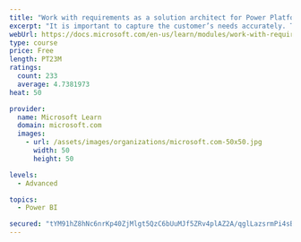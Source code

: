 ```yaml
---
title: "Work with requirements as a solution architect for Power Platform and Dynamics 365"
excerpt: "It is important to capture the customer’s needs accurately. This module explains how to capture requirements and identify functional and non-functional items."
webUrl: https://docs.microsoft.com/en-us/learn/modules/work-with-requirements/
type: course
price: Free
length: PT23M
ratings:
  count: 233
  average: 4.7381973
heat: 50

provider:
  name: Microsoft Learn
  domain: microsoft.com
  images:
    - url: /assets/images/organizations/microsoft.com-50x50.jpg
      width: 50
      height: 50

levels:
  - Advanced

topics:
  - Power BI

secured: "tYM91hZ8hNc6nrKp40ZjMlgt5QzC6bUuMJf5ZRv4plAZ2A/qglLazsrmPi4sBb8SQJWkHKZ01OdxmFmoThbKsw+jDEOxz72gJE9sNM2jzppaLLMSPEt7xaH9hLjmND905XPHZdy/6wQq4vBmI+SyL34iI7ZmcvAcwKIiBWiU4B2WmlSam5ofN2OCxQip2rHnXRAgGc23SLDT4lPQHMZc+EpvUCf0n9O28E8Rc7zd4ELfpr/OP27CacZwGzVr0awukbIu6hQ7mAEQjj6GdXPAd0R8QVDaAEotRf1/bi5w3kUJZ0ubzq5NtEVsPwjB7c2N3GGmFiLwvPG0J7wd94jeyypkBfM7mOCCjl6boqcBM84RQULangD+NQLwv4/0CK0R7xDiPGXQPE4/7YlKnNjY1Q==;IqWPsZmOCYKbGuNopYZMiw=="
---
```


